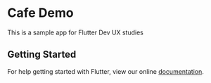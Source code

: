 # Cafe Demo

This is a sample app for Flutter Dev UX studies
## Getting Started

For help getting started with Flutter, view our online
[documentation](http://flutter.io/).
